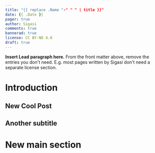 ```yaml
---
title: "{{ replace .Name "-" " " | title }}"
date: {{ .Date }}
pager: true
author: Sigasi
comments: true
bannerad: true
license: CC BY-ND 4.0
draft: true
---
```

**Insert Lead paragraph here.**
From the front matter above, remove the entries you don't need.
E.g. most pages written by Sigasi don't need a separate license section.

# Introduction
## New Cool Post
## Another subtitle
# New main section

